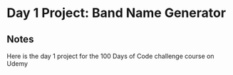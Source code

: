 
# Day 1 Project: Band Name Generator

## Notes

Here is the day 1 project for the 100 Days of Code challenge course on Udemy 